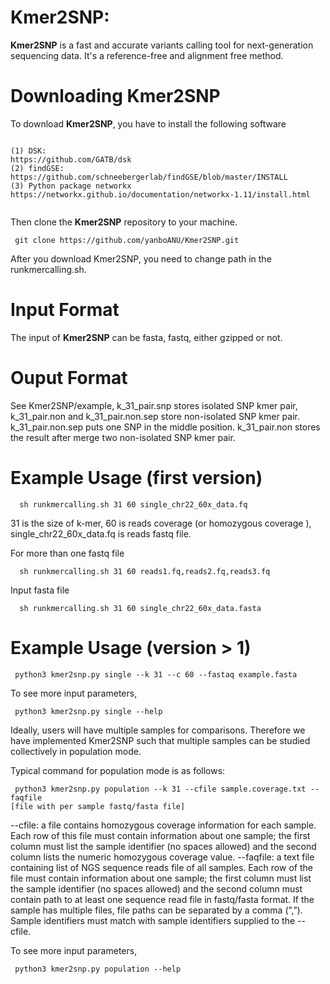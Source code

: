 # Kmer2SNP: 

**Kmer2SNP** is a fast and accurate variants calling tool for next-generation sequencing data. It's a reference-free and alignment free method.
 
# Downloading Kmer2SNP

To download **Kmer2SNP**, you have to install the following software
<pre><code>
(1) DSK: 
https://github.com/GATB/dsk
(2) findGSE: 
https://github.com/schneebergerlab/findGSE/blob/master/INSTALL
(3) Python package networkx
https://networkx.github.io/documentation/networkx-1.11/install.html
 </code></pre>
  
Then clone the **Kmer2SNP** repository to your machine.
<pre><code> git clone https://github.com/yanboANU/Kmer2SNP.git </code></pre>

After you download Kmer2SNP, you need to change path in the runkmercalling.sh.

# Input Format

The input of **Kmer2SNP**  can be fasta, fastq, either gzipped or not. 

# Ouput Format

See Kmer2SNP/example, k_31_pair.snp stores isolated SNP kmer pair, k_31_pair.non and k_31_pair.non.sep store non-isolated SNP kmer pair. 
k_31_pair.non.sep puts one SNP in the middle position. 
k_31_pair.non stores the result after merge two non-isolated SNP kmer pair. 

# Example Usage (first version)

<pre><code>  sh runkmercalling.sh 31 60 single_chr22_60x_data.fq  </code></pre>

31 is the size of k-mer,  60 is reads coverage (or homozygous coverage ), single_chr22_60x_data.fq is reads fastq file.

For more than one fastq file
<pre><code>  sh runkmercalling.sh 31 60 reads1.fq,reads2.fq,reads3.fq  </code></pre>

Input fasta file
<pre><code>  sh runkmercalling.sh 31 60 single_chr22_60x_data.fasta  </code></pre>

# Example Usage (version > 1)

<pre><code> python3 kmer2snp.py single --k 31 --c 60 --fastaq example.fasta   </code></pre>

To see more input parameters,
<pre><code> python3 kmer2snp.py single --help </code></pre>

Ideally, users will have multiple samples for comparisons. Therefore we have implemented Kmer2SNP such that multiple samples can be studied collectively in population mode.

Typical command for population mode is as follows:

<pre><code> python3 kmer2snp.py population --k 31 --cfile sample.coverage.txt --faqfile
[file with per sample fastq/fasta file] </code></pre>

--cfile: a file contains homozygous coverage information for each sample. Each row of this file must contain information about one sample; the first column must list the sample identifier (no spaces allowed) and the second column lists the numeric homozygous coverage value. 
--faqfile: a text file containing list of NGS sequence reads file of all samples. Each row of the file must contain information about one sample; the first column must list the sample identifier (no spaces allowed) and the second column must contain path to at least one sequence read file in fastq/fasta format. If the sample has multiple files, file paths can be separated by a comma (”,”). Sample identifiers must match with sample identifiers supplied to the --cfile.


To see more input parameters,
<pre><code> python3 kmer2snp.py population --help </code></pre>




